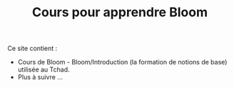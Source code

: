 ﻿---
id: intro
title : Cours pour apprendre Bloom 
sidebar_position : 1
---
Ce site contient :
- Cours de  Bloom - Bloom/Introduction (la formation de notions de base) utilisée au Tchad.
- Plus à suivre ...